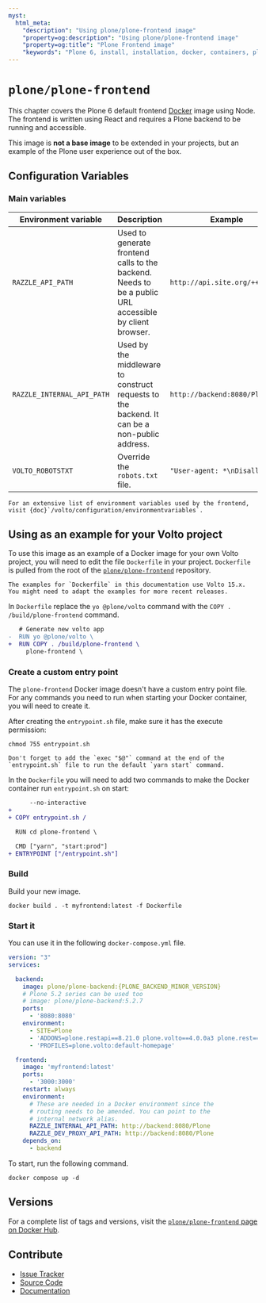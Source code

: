 ```yaml
---
myst:
  html_meta:
    "description": "Using plone/plone-frontend image"
    "property=og:description": "Using plone/plone-frontend image"
    "property=og:title": "Plone Frontend image"
    "keywords": "Plone 6, install, installation, docker, containers, plone/plone-frontend"
---
```


# `plone/plone-frontend`

This chapter covers the Plone 6 default frontend [Docker](https://www.docker.com/) image using Node.
The frontend is written using React and requires a Plone backend to be running and accessible.

This image is **not a base image** to be extended in your projects, but an example of the Plone user experience out of the box.


## Configuration Variables


### Main variables


| Environment variable | Description | Example |
| --- | --- | --- |
| `RAZZLE_API_PATH` | Used to generate frontend calls to the backend. Needs to be a public URL accessible by client browser. | `http://api.site.org/++api++/` |
| `RAZZLE_INTERNAL_API_PATH` | Used by the middleware to construct requests to the backend. It can be a non-public address. | `http://backend:8080/Plone` |
| `VOLTO_ROBOTSTXT` | Override the `robots.txt` file. | `"User-agent: *\nDisallow: "` |

```{note}
For an extensive list of environment variables used by the frontend, visit {doc}`/volto/configuration/environmentvariables`.
```


## Using as an example for your Volto project

To use this image as an example of a Docker image for your own Volto project, you will need to edit the file `Dockerfile` in your project.
`Dockerfile` is pulled from the root of the [`plone/plone-frontend`](https://github.com/plone/plone-frontend/) repository.

```{note}
The examples for `Dockerfile` in this documentation use Volto 15.x.
You might need to adapt the examples for more recent releases.
```

In `Dockerfile` replace the `yo @plone/volto` command with the `COPY . /build/plone-frontend` command.

```diff
   # Generate new volto app
-  RUN yo @plone/volto \
+  RUN COPY . /build/plone-frontend \
     plone-frontend \
```

### Create a custom entry point

The `plone-frontend` Docker image doesn't have a custom entry point file.
For any commands you need to run when starting your Docker container, you will need to create it.

After creating the `entrypoint.sh` file, make sure it has the execute permission:

```shell
chmod 755 entrypoint.sh
```

```{note}
Don't forget to add the `exec "$@"` command at the end of the `entrypoint.sh` file to run the default `yarn start` command.
```

In the `Dockerfile` you will need to add two commands to make the Docker container run `entrypoint.sh` on start:

```diff
      --no-interactive
+
+ COPY entrypoint.sh /

  RUN cd plone-frontend \
```

```diff
  CMD ["yarn", "start:prod"]
+ ENTRYPOINT ["/entrypoint.sh"]
```


### Build

Build your new image.

```shell
docker build . -t myfrontend:latest -f Dockerfile
```


### Start it

You can use it in the following `docker-compose.yml` file.

```yaml
version: "3"
services:

  backend:
    image: plone/plone-backend:{PLONE_BACKEND_MINOR_VERSION}
    # Plone 5.2 series can be used too
    # image: plone/plone-backend:5.2.7
    ports:
      - '8080:8080'
    environment:
      - SITE=Plone
      - 'ADDONS=plone.restapi==8.21.0 plone.volto==4.0.0a3 plone.rest==2.0.0a2 plone.app.iterate==4.0.2 plone.app.vocabularies==4.3.0'
      - 'PROFILES=plone.volto:default-homepage'

  frontend:
    image: 'myfrontend:latest'
    ports:
      - '3000:3000'
    restart: always
    environment:
      # These are needed in a Docker environment since the
      # routing needs to be amended. You can point to the
      # internal network alias.
      RAZZLE_INTERNAL_API_PATH: http://backend:8080/Plone
      RAZZLE_DEV_PROXY_API_PATH: http://backend:8080/Plone
    depends_on:
      - backend
```

To start, run the following command.

```shell
docker compose up -d
```


## Versions

For a complete list of tags and versions, visit the [`plone/plone-frontend` page on Docker Hub](https://hub.docker.com/r/plone/plone-frontend).


## Contribute

- [Issue Tracker](https://github.com/plone/plone-frontend/issues)
- [Source Code](https://github.com/plone/plone-frontend/)
- [Documentation](https://github.com/plone/plone-frontend/)
